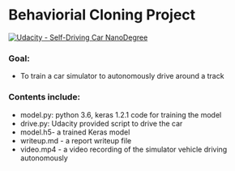 # Behaviorial Cloning Project

[![Udacity - Self-Driving Car NanoDegree](https://s3.amazonaws.com/udacity-sdc/github/shield-carnd.svg)](http://www.udacity.com/drive)

### Goal:
* To train a car simulator to autonomously drive around a track

### Contents include:

* model.py: python 3.6, keras 1.2.1 code for training the model 
* drive.py: Udacity provided script to drive the car
* model.h5- a trained Keras model
* writeup.md - a report writeup file
* video.mp4 - a video recording of the simulator vehicle driving autonomously 

